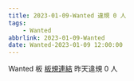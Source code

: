 ```yaml
---
title: 2023-01-09-Wanted 違規 0 人
tags:
    - Wanted
abbrlink: 2023-01-09-Wanted
date: Wanted-2023-01-09 12:00:00
---
```

Wanted 板 [板規連結](https://www.ptt.cc/bbs/Wanted/M.1608829773.A.D3B.html)
昨天違規 0 人
